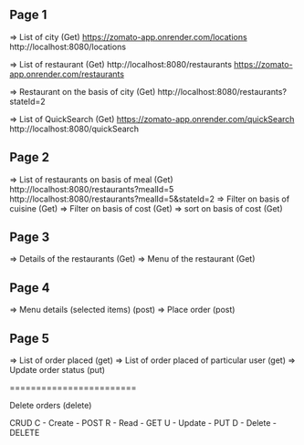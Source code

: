 ## Page 1

=> List of city (Get)
https://zomato-app.onrender.com/locations
http://localhost:8080/locations

=> List of restaurant (Get)
http://localhost:8080/restaurants
https://zomato-app.onrender.com/restaurants

=> Restaurant on the basis of city (Get)
http://localhost:8080/restaurants?stateId=2

=> List of QuickSearch (Get)
https://zomato-app.onrender.com/quickSearch
http://localhost:8080/quickSearch

## Page 2

=> List of restaurants on basis of meal (Get)
http://localhost:8080/restaurants?mealId=5
http://localhost:8080/restaurants?mealId=5&stateId=2
=> Filter on basis of cuisine (Get)
=> Filter on basis of cost (Get)
=> sort on basis of cost (Get)

## Page 3

=> Details of the restaurants (Get)
=> Menu of the restaurant (Get)

## Page 4

=> Menu details (selected items) (post)
=> Place order (post)

## Page 5

=> List of order placed (get)
=> List of order placed of particular user (get)
=> Update order status (put)

========================

Delete orders (delete)

CRUD
C - Create - POST
R - Read - GET
U - Update - PUT
D - Delete - DELETE
